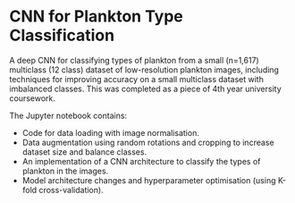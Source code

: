 # CNN for Plankton Type Classification
A deep CNN for classifying types of plankton from a small (n=1,617) multiclass (12 class) dataset of low-resolution plankton images, including techniques for improving accuracy on a small multiclass dataset with imbalanced classes. This was completed as a piece of 4th year university coursework.

The Jupyter notebook contains:
* Code for data loading with image normalisation.
* Data augmentation using random rotations and cropping to increase dataset size and balance classes.
* An implementation of a CNN architecture to classify the types of plankton in the images.
* Model architecture changes and hyperparameter optimisation (using K-fold cross-validation).
